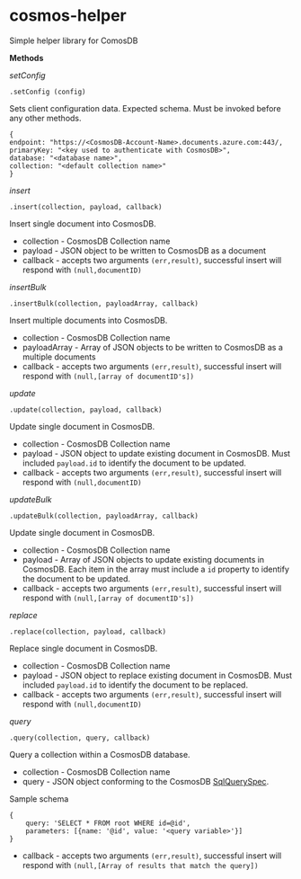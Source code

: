 # cosmos-helper
Simple helper library for ComosDB

**Methods**

*setConfig*

```
.setConfig (config)
```
Sets client configuration data. Expected schema. Must be invoked before any other methods.

```
{
endpoint: "https://<CosmosDB-Account-Name>.documents.azure.com:443/,
primaryKey: "<key used to authenticate with CosmosDB>",
database: "<database name>",
collection: "<default collection name>"
}
```

*insert*

```
.insert(collection, payload, callback)
```

Insert single document into CosmosDB.

- collection - CosmosDB Collection name
- payload - JSON object to be written to CosmosDB as a document
- callback - accepts two arguments `(err,result)`, successful insert will respond with `(null,documentID)`

*insertBulk*

```
.insertBulk(collection, payloadArray, callback)
```

Insert multiple documents into CosmosDB.

- collection - CosmosDB Collection name
- payloadArray - Array of JSON objects to be written to CosmosDB as a multiple documents
- callback - accepts two arguments `(err,result)`, successful insert will respond with `(null,[array of documentID's])`

*update*

```
.update(collection, payload, callback)
```

Update single document in CosmosDB.

- collection - CosmosDB Collection name
- payload - JSON object to update existing document in CosmosDB. Must included `payload.id` to identify the document to be updated.
- callback - accepts two arguments `(err,result)`, successful insert will respond with `(null,documentID)`

*updateBulk*

```
.updateBulk(collection, payloadArray, callback)
```

Update single document in CosmosDB.

- collection - CosmosDB Collection name
- payload - Array of JSON objects to update existing documents in CosmosDB. Each item in the array must include a `id` property to identify the document to be updated.
- callback - accepts two arguments `(err,result)`, successful insert will respond with `(null,[array of documentID's])`

*replace*

```
.replace(collection, payload, callback)
```

Replace single document in CosmosDB.

- collection - CosmosDB Collection name
- payload - JSON object to replace existing document in CosmosDB. Must included `payload.id` to identify the document to be replaced.
- callback - accepts two arguments `(err,result)`, successful insert will respond with `(null,documentID)`

*query*

```
.query(collection, query, callback)
```

Query a collection within a CosmosDB database. 

- collection - CosmosDB Collection name
- query - JSON object conforming to the CosmosDB [SqlQuerySpec](https://azure.github.io/azure-documentdb-node/global.html#SqlQuerySpec). 

Sample schema

```
{
	query: 'SELECT * FROM root WHERE id=@id',
	parameters: [{name: '@id', value: '<query variable>'}]
}
```

- callback - accepts two arguments `(err,result)`, successful insert will respond with `(null,[Array of results that match the query])`